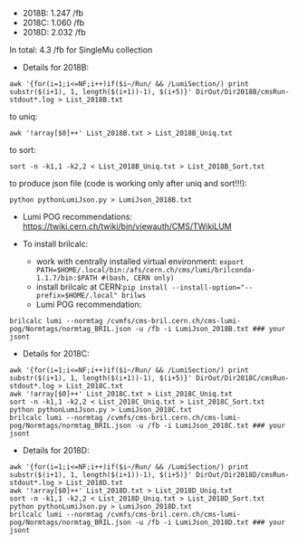 
 * 2018B: 1.247 /fb
 * 2018C: 1.060 /fb
 * 2018D: 2.032 /fb 

 In total: 4.3 /fb for SingleMu collection

 * Details for 2018B:

```
awk '{for(i=1;i<=NF;i++)if($i~/Run/ && /LumiSection/) print substr($(i+1), 1, length($(i+1))-1), $(i+5)}' DirOut/Dir2018B/cmsRun-stdout*.log > List_2018B.txt
```
to uniq:
```
awk '!array[$0]++' List_2018B.txt > List_2018B_Uniq.txt
```
to sort:
```
sort -n -k1,1 -k2,2 < List_2018B_Uniq.txt > List_2018B_Sort.txt
```
to produce json file (code is working only after uniq and sort!!!):
```
python pythonLumiJson.py > LumiJson_2018B.txt

```
 * Lumi POG recommendations: https://twiki.cern.ch/twiki/bin/viewauth/CMS/TWikiLUM

 * To install brilcalc:

    * work with centrally installed virtual environment: `export PATH=$HOME/.local/bin:/afs/cern.ch/cms/lumi/brilconda-1.1.7/bin:$PATH #(bash, CERN only)`
    * install brilcalc at CERN:`pip install --install-option="--prefix=$HOME/.local" brilws`
    * Lumi POG recommendation:
```
brilcalc lumi --normtag /cvmfs/cms-bril.cern.ch/cms-lumi-pog/Normtags/normtag_BRIL.json -u /fb -i LumiJson_2018B.txt ### your jsont
```
 * Details for 2018C:
```
awk '{for(i=1;i<=NF;i++)if($i~/Run/ && /LumiSection/) print substr($(i+1), 1, length($(i+1))-1), $(i+5)}' DirOut/Dir2018C/cmsRun-stdout*.log > List_2018C.txt
awk '!array[$0]++' List_2018C.txt > List_2018C_Uniq.txt
sort -n -k1,1 -k2,2 < List_2018C_Uniq.txt > List_2018C_Sort.txt
python pythonLumiJson.py > LumiJson_2018C.txt
brilcalc lumi --normtag /cvmfs/cms-bril.cern.ch/cms-lumi-pog/Normtags/normtag_BRIL.json -u /fb -i LumiJson_2018C.txt ### your jsont
``` 
 * Details for 2018D:
```
awk '{for(i=1;i<=NF;i++)if($i~/Run/ && /LumiSection/) print substr($(i+1), 1, length($(i+1))-1), $(i+5)}' DirOut/Dir2018D/cmsRun-stdout*.log > List_2018D.txt
awk '!array[$0]++' List_2018D.txt > List_2018D_Uniq.txt
sort -n -k1,1 -k2,2 < List_2018D_Uniq.txt > List_2018D_Sort.txt
python pythonLumiJson.py > LumiJson_2018D.txt
brilcalc lumi --normtag /cvmfs/cms-bril.cern.ch/cms-lumi-pog/Normtags/normtag_BRIL.json -u /fb -i LumiJson_2018D.txt ### your jsont
``` 

